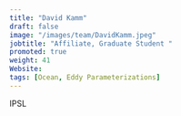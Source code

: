 ```yaml
---
title: "David Kamm"
draft: false
image: "/images/team/DavidKamm.jpeg"
jobtitle: "Affiliate, Graduate Student "
promoted: true
weight: 41
Website:
tags: [Ocean, Eddy Parameterizations]
---
```



IPSL
